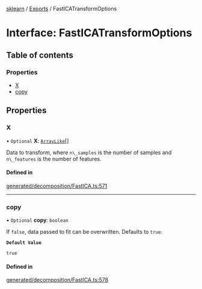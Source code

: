 [sklearn](../readme.md) / [Exports](../modules.md) / FastICATransformOptions

# Interface: FastICATransformOptions

## Table of contents

### Properties

- [X](FastICATransformOptions.md#x)
- [copy](FastICATransformOptions.md#copy)

## Properties

### X

• `Optional` **X**: [`ArrayLike`](../modules.md#arraylike)[]

Data to transform, where `n\_samples` is the number of samples and `n\_features` is the number of features.

#### Defined in

[generated/decomposition/FastICA.ts:571](https://github.com/transitive-bullshit/scikit-learn-ts/blob/367336a/packages/sklearn/src/generated/decomposition/FastICA.ts#L571)

___

### copy

• `Optional` **copy**: `boolean`

If `false`, data passed to fit can be overwritten. Defaults to `true`.

**`Default Value`**

`true`

#### Defined in

[generated/decomposition/FastICA.ts:578](https://github.com/transitive-bullshit/scikit-learn-ts/blob/367336a/packages/sklearn/src/generated/decomposition/FastICA.ts#L578)
